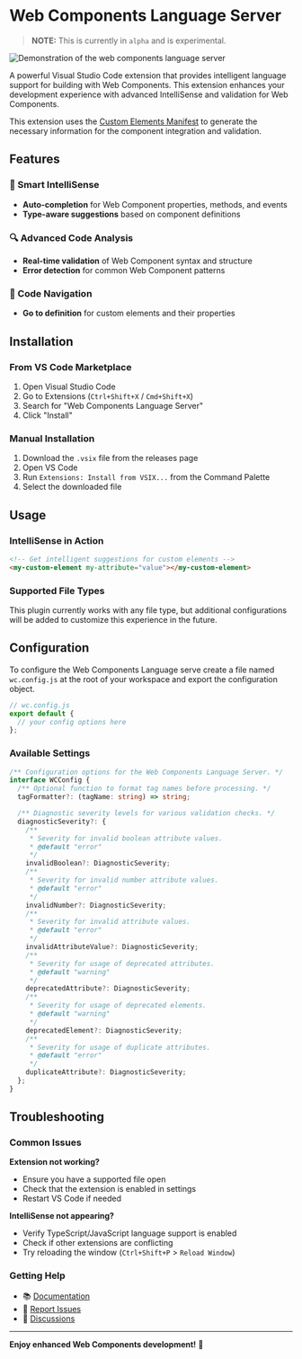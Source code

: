 # Web Components Language Server

> **NOTE:** This is currently in `alpha` and is experimental.

![Demonstration of the web components language server](https://wc-toolkit.com/_astro/vscode-wcls_demo.FCh4LrSK_17j3zC.webp)

A powerful Visual Studio Code extension that provides intelligent language support for building with Web Components. This extension enhances your development experience with advanced IntelliSense and validation for Web Components.

This extension uses the [Custom Elements Manifest](https://github.com/webcomponents/custom-elements-manifest) to generate the necessary information for the component integration and validation.

## Features

### 🚀 Smart IntelliSense

- **Auto-completion** for Web Component properties, methods, and events
- **Type-aware suggestions** based on component definitions

### 🔍 Advanced Code Analysis

- **Real-time validation** of Web Component syntax and structure
- **Error detection** for common Web Component patterns

### 🔧 Code Navigation

- **Go to definition** for custom elements and their properties

## Installation

### From VS Code Marketplace

1. Open Visual Studio Code
2. Go to Extensions (`Ctrl+Shift+X` / `Cmd+Shift+X`)
3. Search for "Web Components Language Server"
4. Click "Install"

### Manual Installation

1. Download the `.vsix` file from the releases page
2. Open VS Code
3. Run `Extensions: Install from VSIX...` from the Command Palette
4. Select the downloaded file

## Usage

### IntelliSense in Action

```html
<!-- Get intelligent suggestions for custom elements -->
<my-custom-element my-attribute="value"></my-custom-element>
```

### Supported File Types

This plugin currently works with any file type, but additional configurations will be added to customize this experience in the future.

## Configuration

To configure the Web Components Language serve create a file named `wc.config.js` at the root of your workspace and export the configuration object.

```js
// wc.config.js
export default {
  // your config options here
};
```

### Available Settings

```ts
/** Configuration options for the Web Components Language Server. */
interface WCConfig {
  /** Optional function to format tag names before processing. */
  tagFormatter?: (tagName: string) => string;

  /** Diagnostic severity levels for various validation checks. */
  diagnosticSeverity?: {
    /** 
     * Severity for invalid boolean attribute values. 
     * @default "error" 
     */
    invalidBoolean?: DiagnosticSeverity;
    /** 
     * Severity for invalid number attribute values. 
     * @default "error" 
     */
    invalidNumber?: DiagnosticSeverity;
    /** 
     * Severity for invalid attribute values. 
     * @default "error" 
     */
    invalidAttributeValue?: DiagnosticSeverity;
    /** 
     * Severity for usage of deprecated attributes. 
     * @default "warning" 
     */
    deprecatedAttribute?: DiagnosticSeverity;
    /** 
     * Severity for usage of deprecated elements. 
     * @default "warning" 
     */
    deprecatedElement?: DiagnosticSeverity;
    /** 
     * Severity for usage of duplicate attributes. 
     * @default "error" 
     */
    duplicateAttribute?: DiagnosticSeverity;
  };
}
```

## Troubleshooting

### Common Issues

**Extension not working?**

- Ensure you have a supported file open
- Check that the extension is enabled in settings
- Restart VS Code if needed

**IntelliSense not appearing?**

- Verify TypeScript/JavaScript language support is enabled
- Check if other extensions are conflicting
- Try reloading the window (`Ctrl+Shift+P` > `Reload Window`)

### Getting Help

- 📚 [Documentation](https://github.com/your-org/wc-toolkit/docs)
- 🐛 [Report Issues](https://github.com/your-org/wc-toolkit/issues)
- 💬 [Discussions](https://github.com/your-org/wc-toolkit/discussions)

---

**Enjoy enhanced Web Components development!** 🎉
